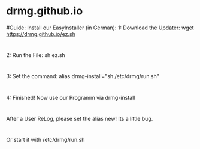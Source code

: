 # drmg.github.io

#Guide: Install our EasyInstaller (in German):
1: Download the Updater: wget https://drmg.github.io/ez.sh
#
2: Run the File: sh ez.sh
#
3: Set the command: alias drmg-install="sh /etc/drmg/run.sh"
#
4: Finished! Now use our Programm via drmg-install
#
After a User ReLog, please set the alias new! Its a little bug.
#
Or start it with /etc/drmg/run.sh
